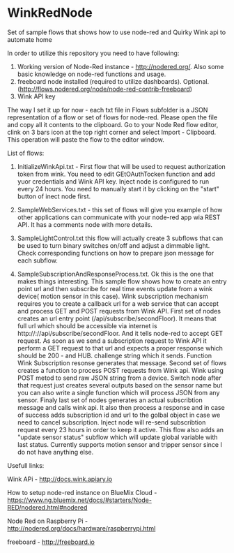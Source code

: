 # WinkRedNode
Set of sample flows that shows how to use node-red and Quirky Wink api to automate home

In order to utilize this repository you need to have following:

 1. Working version of Node-Red instance - http://nodered.org/. Also some basic knowledge on node-red functions and usage.
 2. freeboard node installed (required to utilize dashboards). Optional. (http://flows.nodered.org/node/node-red-contrib-freeboard)
 3. Wink API key

The way I set it up for now - each txt file in Flows subfolder is a JSON representation of a flow or set of flows for node-red. 
Please open the file and copy all it contents to the clipboard. Go to your Node Red flow editor, clink on 3 bars icon at the top right corner and select Import - Clipboard. This operation will paste the flow to the editor window. 

List of flows:

1. InitializeWinkApi.txt - First flow that will be used to request authorization token from wink. You need to edit GEtOAuthTocken function and add yuor credentials and Wink API key. Inject node is configured to run every 24 hours. You need to manually start it by clicking on the "start" button of inect node first.

2. SampleWebServices.txt - this set of flows will give you example of how other applications can communicate with your node-red app wia REST API. It has a comments node with more details.

3. SampleLightControl.txt this flow will actually create 3 subflows that can be used to turn binary switches on/off and adjust a dimmable light. Check corresponding functions on how to prepare json message for each subflow.

4. SampleSubscriptionAndResponseProcess.txt. Ok this is the one that makes things interesting. This sample flow shows how to create an entry point url and then subscribe for real time events update from a wink device( motion sensor in this case). Wink subscription mechanism requires you to create a callback url for a web service that can accept and process GET and POST requests from Wink API. First set of nodes creates an url entry point (/api/subscribe/secondFloor). It means that full url which should be accessible via internet is http://<your node-red hostname or IP>:<port>//api/subscribe/secondFloor. And it tells node-red to accept GET request. As soon as we send a subscription request to Wink API it perform a GET request to that url and expects a proper response which should be 200 - and HUB. challenge string which it sends. Function Wink Subscription resonse generates that message. Second set of flows creates a function to process POST requests from Wink api. Wink using POST metod to send raw JSON string from a device. Switch node after that request just creates  several outputs based on the sensor name but you can also write a single function which will process JSON from any sensor. Finaly last set of nodes generates an actual subscribtion message and calls wink api. It also then process a response and in case of success adds subscription id and url to the golbal object in case we need to cancel subscription. Inject node will re-send subscribtion request every 23 hours in order to keep it active. This flow also adds an "update sensor status" subflow which will update global variable with last status. Currently supports motion sensor and tripper sensor since I do not have anything else.


Usefull links:

Wink APi  - http://docs.wink.apiary.io

 How to setup node-red instance on BlueMix Cloud - https://www.ng.bluemix.net/docs/#starters/Node-RED/nodered.html#nodered
 
 Node Red on Raspberry Pi - http://nodered.org/docs/hardware/raspberrypi.html
 
 freeboard - http://freeboard.io
 
